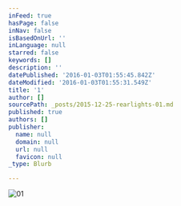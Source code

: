 ```yaml
---
inFeed: true
hasPage: false
inNav: false
isBasedOnUrl: ''
inLanguage: null
starred: false
keywords: []
description: ''
datePublished: '2016-01-03T01:55:45.842Z'
dateModified: '2016-01-03T01:55:31.549Z'
title: '1'
author: []
sourcePath: _posts/2015-12-25-rearlights-01.md
published: true
authors: []
publisher:
  name: null
  domain: null
  url: null
  favicon: null
_type: Blurb

---
```

![01](https://s3-us-west-2.amazonaws.com/the-grid-img/p/8636148809e996142e9844462f777bbe6255388a.jpg)